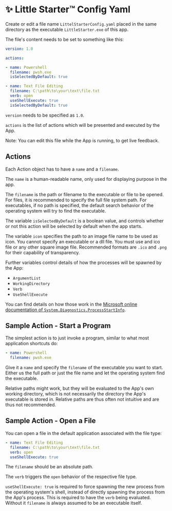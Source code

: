 # ✨ Little Starter™ Config Yaml
Create or edit a file name `LittelStarterConfig.yaml` placed in the same directory as the executable `LittleStarter.exe` of this app.

The file's content needs to be set to something like this:
```yaml
version: 1.0

actions:

- name: Powershell
  filename: pwsh.exe
  isSelectedByDefault: true

- name: Text File Editing
  filename: C:\path\to\your\text\file.txt
  verb: open
  useShellExecute: true
  isSelectedByDefault: true

```

`version` needs to be specified as `1.0`.

`actions` is the list of actions which will be presented and executed by the App.

Note:
You can edit this file while the App is running, to get live feedback.

## Actions

Each Action object has to have a `name` and a `filename`.

The `name` is a human-readable name, only used for displaying purpose in the app.

The `filename` is the path or filename to the executable or file to be opened.
For files, it is recommended to specify the full file system path.
For executables, if no path is specified, the default search behavior of the operating system will try to find the executable.

The variable `isSelectedByDefault` is a boolean value, and controls whether or not this action will be selected by default when the app starts.

The variable `icon` specifies the path to an image file name to be used as icon.
You cannot specify an executable or a dll file.
You must use and ico file or any other square image file.
Recommended formats are `.ico` and `.png` for their capability of transparency.

Further variables control details of how the processes will be spawned by the App:

* `ArgumentList`
* `WorkingDirectory`
* `Verb`
* `UseShellExecute`

You can find details on how those work in the [Microsoft online documentation of `System.Diagnostics.ProcessStartInfo`](https://docs.microsoft.com/en-us/dotnet/api/system.diagnostics.processstartinfo?view=net-6.0).

## Sample Action - Start a Program
The simplest action is to just invoke a program, similar to what most application shortcuts do:

```yaml
- name: Powershell
  filename: pwsh.exe
```

Give it a `name` and specify the `filename` of the executable you want to start.
Either us the full path or just the file name and let the operating system find the executable.

Relative paths might work, but they will be evaluated to the App's own working directory, which is not necessarily the directory the App's executable is stored in.
Relative paths are thus often not intuitive and are thus not recommended.

## Sample Action - Open a File
You can open a file in the default application associated with the file type:

```yaml
- name: Text File Editing
  filename: C:\path\to\your\text\file.txt
  verb: open
  useShellExecute: true
```

The `filename` should be an absolute path.

The `verb` triggers the `open` behavior of the respective file type.

`useShellExecute: true` is required to force spawning the new process from the operating system's shell, instead of directly spawning the process from the App's process.
This is required to have the `verb` being evaluated.
Without it `filename` is always assumed to be an executable itself.
